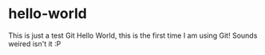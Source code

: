 # hello-world
This is just a test Git
Hello World, this is the first time I am using Git! Sounds weired isn't it :P
